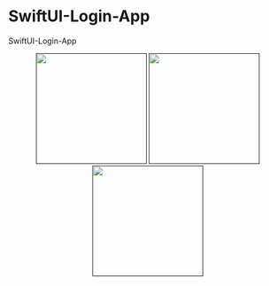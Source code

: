 # SwiftUI-Login-App
 SwiftUI-Login-App



 <p align="center">
<a href = ""><img src="[https://github.com/mahmut-salih-cicek/Swift-UI-Login-App/blob/main/ss/Screen%20Shot%202022-05-09%20at%2023.19.29.png?raw=true](https://github.com/mahmut-salih-cicek/SwiftUI-Parallax/blob/main/SwiftUI-Parallax/RPReplay_Final1653491381.gif)" width="200px"></a>
<a href = ""><img src="https://github.com/mahmut-salih-cicek/Swift-UI-Login-App/blob/main/ss/Screen%20Shot%202022-05-09%20at%2023.19.44.png?raw=true" width="200px"></a>
<a href = ""><img src="https://github.com/mahmut-salih-cicek/Swift-UI-Login-App/blob/main/ss/Screen%20Shot%202022-05-09%20at%2023.19.49.png?raw=true" width="200px"></a>


</p>
